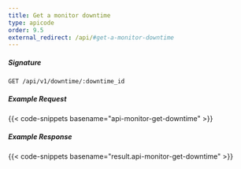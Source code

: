 ```yaml
---
title: Get a monitor downtime
type: apicode
order: 9.5
external_redirect: /api/#get-a-monitor-downtime
---
```


##### Signature

`GET /api/v1/downtime/:downtime_id`

##### Example Request

{{< code-snippets basename="api-monitor-get-downtime" >}}

##### Example Response

{{< code-snippets basename="result.api-monitor-get-downtime" >}}
